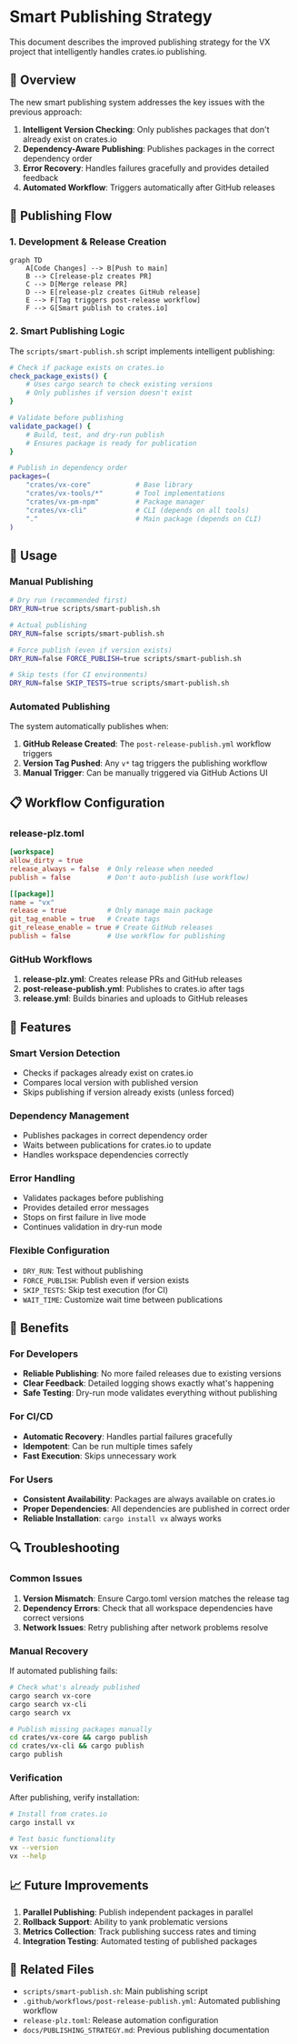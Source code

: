 # Smart Publishing Strategy

This document describes the improved publishing strategy for the VX project that intelligently handles crates.io publishing.

## 🎯 Overview

The new smart publishing system addresses the key issues with the previous approach:

1. **Intelligent Version Checking**: Only publishes packages that don't already exist on crates.io
2. **Dependency-Aware Publishing**: Publishes packages in the correct dependency order
3. **Error Recovery**: Handles failures gracefully and provides detailed feedback
4. **Automated Workflow**: Triggers automatically after GitHub releases

## 🔄 Publishing Flow

### 1. Development & Release Creation

```mermaid
graph TD
    A[Code Changes] --> B[Push to main]
    B --> C[release-plz creates PR]
    C --> D[Merge release PR]
    D --> E[release-plz creates GitHub release]
    E --> F[Tag triggers post-release workflow]
    F --> G[Smart publish to crates.io]
```

### 2. Smart Publishing Logic

The `scripts/smart-publish.sh` script implements intelligent publishing:

```bash
# Check if package exists on crates.io
check_package_exists() {
    # Uses cargo search to check existing versions
    # Only publishes if version doesn't exist
}

# Validate before publishing
validate_package() {
    # Build, test, and dry-run publish
    # Ensures package is ready for publication
}

# Publish in dependency order
packages=(
    "crates/vx-core"           # Base library
    "crates/vx-tools/*"        # Tool implementations
    "crates/vx-pm-npm"         # Package manager
    "crates/vx-cli"            # CLI (depends on all tools)
    "."                        # Main package (depends on CLI)
)
```

## 🚀 Usage

### Manual Publishing

```bash
# Dry run (recommended first)
DRY_RUN=true scripts/smart-publish.sh

# Actual publishing
DRY_RUN=false scripts/smart-publish.sh

# Force publish (even if version exists)
DRY_RUN=false FORCE_PUBLISH=true scripts/smart-publish.sh

# Skip tests (for CI environments)
DRY_RUN=false SKIP_TESTS=true scripts/smart-publish.sh
```

### Automated Publishing

The system automatically publishes when:

1. **GitHub Release Created**: The `post-release-publish.yml` workflow triggers
2. **Version Tag Pushed**: Any `v*` tag triggers the publishing workflow
3. **Manual Trigger**: Can be manually triggered via GitHub Actions UI

## 📋 Workflow Configuration

### release-plz.toml

```toml
[workspace]
allow_dirty = true
release_always = false  # Only release when needed
publish = false         # Don't auto-publish (use workflow)

[[package]]
name = "vx"
release = true          # Only manage main package
git_tag_enable = true   # Create tags
git_release_enable = true # Create GitHub releases
publish = false         # Use workflow for publishing
```

### GitHub Workflows

1. **release-plz.yml**: Creates release PRs and GitHub releases
2. **post-release-publish.yml**: Publishes to crates.io after tags
3. **release.yml**: Builds binaries and uploads to GitHub releases

## 🔧 Features

### Smart Version Detection

- Checks if packages already exist on crates.io
- Compares local version with published version
- Skips publishing if version already exists (unless forced)

### Dependency Management

- Publishes packages in correct dependency order
- Waits between publications for crates.io to update
- Handles workspace dependencies correctly

### Error Handling

- Validates packages before publishing
- Provides detailed error messages
- Stops on first failure in live mode
- Continues validation in dry-run mode

### Flexible Configuration

- `DRY_RUN`: Test without publishing
- `FORCE_PUBLISH`: Publish even if version exists
- `SKIP_TESTS`: Skip test execution (for CI)
- `WAIT_TIME`: Customize wait time between publications

## 🎯 Benefits

### For Developers

- **Reliable Publishing**: No more failed releases due to existing versions
- **Clear Feedback**: Detailed logging shows exactly what's happening
- **Safe Testing**: Dry-run mode validates everything without publishing

### For CI/CD

- **Automatic Recovery**: Handles partial failures gracefully
- **Idempotent**: Can be run multiple times safely
- **Fast Execution**: Skips unnecessary work

### For Users

- **Consistent Availability**: Packages are always available on crates.io
- **Proper Dependencies**: All dependencies are published in correct order
- **Reliable Installation**: `cargo install vx` always works

## 🔍 Troubleshooting

### Common Issues

1. **Version Mismatch**: Ensure Cargo.toml version matches the release tag
2. **Dependency Errors**: Check that all workspace dependencies have correct versions
3. **Network Issues**: Retry publishing after network problems resolve

### Manual Recovery

If automated publishing fails:

```bash
# Check what's already published
cargo search vx-core
cargo search vx-cli
cargo search vx

# Publish missing packages manually
cd crates/vx-core && cargo publish
cd crates/vx-cli && cargo publish
cargo publish
```

### Verification

After publishing, verify installation:

```bash
# Install from crates.io
cargo install vx

# Test basic functionality
vx --version
vx --help
```

## 📈 Future Improvements

1. **Parallel Publishing**: Publish independent packages in parallel
2. **Rollback Support**: Ability to yank problematic versions
3. **Metrics Collection**: Track publishing success rates and timing
4. **Integration Testing**: Automated testing of published packages

## 🔗 Related Files

- `scripts/smart-publish.sh`: Main publishing script
- `.github/workflows/post-release-publish.yml`: Automated publishing workflow
- `release-plz.toml`: Release automation configuration
- `docs/PUBLISHING_STRATEGY.md`: Previous publishing documentation
